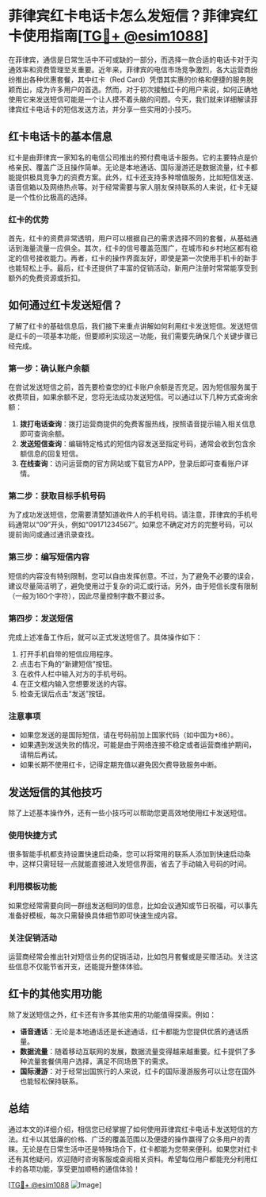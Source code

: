 # 菲律宾红卡电话卡怎么发短信？菲律宾红卡使用指南[[TG💪+ @esim1088](https://t.me/s/esim1088)]

在菲律宾，通信是日常生活中不可或缺的一部分，而选择一款合适的电话卡对于沟通效率和资费管理至关重要。近年来，菲律宾的电信市场竞争激烈，各大运营商纷纷推出各种优惠套餐，其中红卡（Red Card）凭借其实惠的价格和便捷的服务脱颖而出，成为许多用户的首选。然而，对于初次接触红卡的用户来说，如何正确地使用它来发送短信可能是一个让人摸不着头脑的问题。今天，我们就来详细解读菲律宾红卡电话卡的短信发送方法，并分享一些实用的小技巧。

## 红卡电话卡的基本信息

红卡是由菲律宾一家知名的电信公司推出的预付费电话卡服务。它的主要特点是价格亲民、覆盖广泛且操作简单。无论是本地通话、国际漫游还是数据流量，红卡都能提供极具竞争力的资费方案。此外，红卡还支持多种增值服务，比如短信发送、语音信箱以及网络热点等。对于经常需要与家人朋友保持联系的人来说，红卡无疑是一个性价比极高的选择。

### 红卡的优势

首先，红卡的资费非常透明，用户可以根据自己的需求选择不同的套餐，从基础通话到海量流量一应俱全。其次，红卡的信号覆盖范围广，在城市和乡村地区都有稳定的信号接收能力。再者，红卡的操作界面友好，即使是第一次使用手机卡的新手也能轻松上手。最后，红卡还提供了丰富的促销活动，新用户注册时常常能享受到额外的免费资源或折扣。

## 如何通过红卡发送短信？

了解了红卡的基础信息后，我们接下来重点讲解如何利用红卡发送短信。发送短信是红卡的一项基本功能，但要顺利实现这一功能，我们需要先确保几个关键步骤已经完成。

### 第一步：确认账户余额

在尝试发送短信之前，首先要检查您的红卡账户余额是否充足。因为短信服务属于收费项目，如果余额不足，您将无法成功发送短信。可以通过以下几种方式查询余额：

1. **拨打电话查询**：拨打运营商提供的免费客服热线，按照语音提示输入相关信息即可查询余额。
2. **发送短信查询**：编辑特定格式的短信内容发送至指定号码，通常会收到包含余额信息的回复短信。
3. **在线查询**：访问运营商的官方网站或下载官方APP，登录后即可查看账户详情。

### 第二步：获取目标手机号码

为了成功发送短信，您需要清楚知道收件人的手机号码。请注意，菲律宾的手机号码通常以“09”开头，例如“09171234567”。如果您不确定对方的完整号码，可以提前询问或通过通讯录查找。

### 第三步：编写短信内容

短信的内容没有特别限制，您可以自由发挥创意。不过，为了避免不必要的误会，建议尽量简洁明了，避免使用过于复杂的词汇或行话。另外，由于短信长度有限制（一般为160个字符），因此尽量控制字数不要过多。

### 第四步：发送短信

完成上述准备工作后，就可以正式发送短信了。具体操作如下：

1. 打开手机自带的短信应用程序。
2. 点击右下角的“新建短信”按钮。
3. 在收件人栏中输入对方的手机号码。
4. 在正文框内输入您想要发送的内容。
5. 检查无误后点击“发送”按钮。

### 注意事项

- 如果您发送的是国际短信，请在号码前加上国家代码（如中国为+86）。
- 如果遇到发送失败的情况，可能是由于网络连接不稳定或者运营商维护期间，请稍后再试。
- 如果长期不使用红卡，记得定期充值以避免因欠费导致服务中断。

## 发送短信的其他技巧

除了上述基本操作外，还有一些小技巧可以帮助您更高效地使用红卡发送短信。

### 使用快捷方式

很多智能手机都支持设置快速启动条，您可以将常用的联系人添加到快速启动条中，这样只需轻轻一点就能直接进入发短信界面，省去了手动输入号码的时间。

### 利用模板功能

如果您经常需要向同一群组发送相同的信息，比如会议通知或节日祝福，可以事先准备好模板，每次只需替换具体细节即可快速生成内容。

### 关注促销活动

运营商经常会推出针对短信业务的促销活动，比如包月套餐或是买赠活动。关注这些信息不仅能节省开支，还能提升整体体验。

## 红卡的其他实用功能

除了发送短信之外，红卡还有许多其他实用的功能值得探索。例如：

- **语音通话**：无论是本地通话还是长途通话，红卡都能为您提供优质的通话质量。
- **数据流量**：随着移动互联网的发展，数据流量变得越来越重要。红卡提供了多种流量套餐供用户选择，满足不同场景下的需求。
- **国际漫游**：对于经常出国旅行的人来说，红卡的国际漫游服务可以让您在国外也能轻松保持联系。

## 总结

通过本文的详细介绍，相信您已经掌握了如何使用菲律宾红卡电话卡发送短信的方法。红卡以其低廉的价格、广泛的覆盖范围以及便捷的操作赢得了众多用户的青睐。无论是在日常生活中还是特殊场合下，红卡都能为您带来便利。如果您对红卡还有其他疑问，欢迎随时咨询客服或查阅相关资料。希望每位用户都能充分利用红卡的各项功能，享受更加顺畅的通信体验！

[[TG💪+ @esim1088](https://t.me/s/esim1088) ![Image](https://i.postimg.cc/4NQfJmqS/Snipaste-2025-05-13-00-14-12.png)]